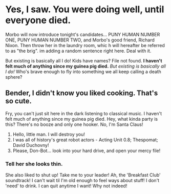 # Yes, I saw. You were doing well, until everyone died.

Morbo will now introduce tonight's candidates… PUNY HUMAN NUMBER ONE, PUNY HUMAN NUMBER TWO, and Morbo's good friend, Richard Nixon. Then throw her in the laundry room, whic
h will hereafter be referred to as "the brig".
im adding a random sentence right here. Deal with it.

But existing is basically all I do! Kids have names? File not found. __I haven't felt much of anything since my guinea pig died.__ *But existing is basically all I do!* Who's brave enough to fly into something we all keep calling a death sphere?

## Bender, I didn't know you liked cooking. That's so cute.

Fry, you can't just sit here in the dark listening to classical music. I haven't felt much of anything since my guinea pig died. Hey, what kinda party is this? There's no booze and only one hooker. No, I'm Santa Claus!

1. Hello, little man. I will destroy you!
2. I was all of history's great robot actors - Acting Unit 0.8; Thespomat; David Duchovny!
3. Please, Don-Bot… look into your hard drive, and open your mercy file!

### Tell her she looks thin.

She also liked to shut up! Take me to your leader! Ah, the 'Breakfast Club' soundtrack! I can't wait til I'm old enough to feel ways about stuff! I don't 'need' to drink. I can quit anytime I want! Why not indeed!

